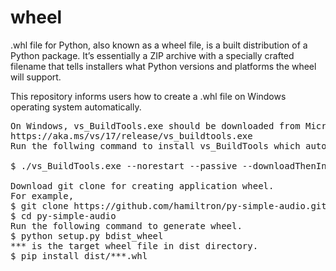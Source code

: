 # wheel

.whl file for Python, also known as a wheel file, is a built distribution of a Python package. It’s essentially a ZIP archive with a specially crafted filename that tells installers what Python versions and platforms the wheel will support.

This repository informs users how to create a .whl file on Windows operating system automatically.

<pre>
On Windows, vs_BuildTools.exe should be downloaded from Microsoft.
https://aka.ms/vs/17/release/vs_buildtools.exe
Run the follwing command to install vs_BuildTools which automatically downloads the necessary tools.

$ ./vs_BuildTools.exe --norestart --passive --downloadThenInstall --includeRecommended --add Microsoft.VisualStudio.Workload.NativeDesktop --add Microsoft.VisualStudio.Workload.VCTools --add Microsoft.VisualStudio.Workload.MSBuildTools

Download git clone for creating application wheel.
For example, 
$ git clone https://github.com/hamiltron/py-simple-audio.git
$ cd py-simple-audio
Run the following command to generate wheel.
$ python setup.py bdist_wheel
*** is the target wheel file in dist directory.
$ pip install dist/***.whl

</pre>
